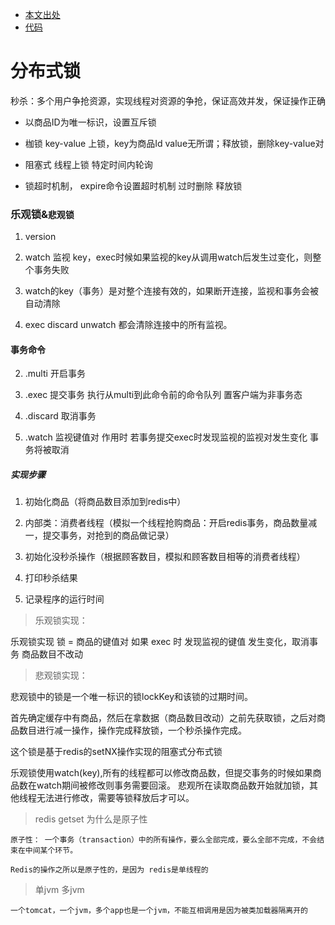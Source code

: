 - [本文出处](https://blog.csdn.net/lmb55/article/details/78266905)
- [代码](https://github.com/usernamecantbeXXX/DistributedLock)
# 分布式锁

秒杀：多个用户争抢资源，实现线程对资源的争抢，保证高效并发，保证操作正确

- 以商品ID为唯一标识，设置互斥锁

- 枷锁 key-value 上锁，key为商品Id value无所谓；释放锁，删除key-value对 

- 阻塞式 线程上锁 特定时间内轮询

- 锁超时机制， expire命令设置超时机制 过时删除 释放锁

### 乐观锁&**`悲观锁`**

1. version

1. watch 监视 key，exec时候如果监视的key从调用watch后发生过变化，则整个事务失败

1. watch的key（事务）是对整个连接有效的，如果断开连接，监视和事务会被自动清除

1. exec discard unwatch 都会清除连接中的所有监视。

#### 事务命令

2. .multi 开启事务

2. .exec 提交事务 执行从multi到此命令前的命令队列 置客户端为非事务态

2. .discard 取消事务 

2. .watch 监视键值对 作用时 若事务提交exec时发现监视的监视对发生变化 事务将被取消

##### 实现步骤

1. 初始化商品（将商品数目添加到redis中）

1. 内部类：消费者线程（模拟一个线程抢购商品：开启redis事务，商品数量减一，提交事务，对抢到的商品做记录）

1. 初始化没秒杀操作（根据顾客数目，模拟和顾客数目相等的消费者线程）

1. 打印秒杀结果

1. 记录程序的运行时间

> 乐观锁实现：
   
   乐观锁实现  锁 = 商品的键值对 如果 exec 时 发现监视的键值 发生变化，取消事务 商品数目不改动
   
> 悲观锁实现：

   悲观锁中的锁是一个唯一标识的锁lockKey和该锁的过期时间。
   
   首先确定缓存中有商品，然后在拿数据（商品数目改动）之前先获取锁，之后对商品数目进行减一操作，操作完成释放锁，一个秒杀操作完成。
   
   这个锁是基于redis的setNX操作实现的阻塞式分布式锁
   
   
   乐观锁使用watch(key),所有的线程都可以修改商品数，但提交事务的时候如果商品数在watch期间被修改则事务需要回滚。
   悲观所在读取商品数开始就加锁，其他线程无法进行修改，需要等锁释放后才可以。
   
 > redis getset 为什么是原子性
    
    原子性： 一个事务（transaction）中的所有操作，要么全部完成，要么全部不完成，不会结束在中间某个环节。
    
    Redis的操作之所以是原子性的，是因为 redis是单线程的
 
 > 单jvm 多jvm
 
    一个tomcat，一个jvm，多个app也是一个jvm，不能互相调用是因为被类加载器隔离开的